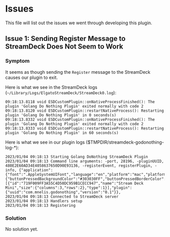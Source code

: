 # Issues
This file will list out the issues we went through developing this plugin.

## Issue 1: Sending Register Message to StreamDeck Does Not Seem to Work
### Symptom
It seems as though sending the `Register` message to the StreamDeck causes our plugin to exit.

Here is what we see in the StreamDeck logs (`~/Library/Logs/ElgatoStreamDeck/StreamDeck0.log`):
```
09:18:13.8118 void ESDCustomPlugin::onNativeProcessFinished(): The plugin 'Golang Do Nothing Plugin' exited normally with code 2
09:18:13.8120 void ESDCustomPlugin::restartNativeProcess(): Restarting plugin 'Golang Do Nothing Plugin' in 0 seconds(s)
09:18:13.8332 void ESDCustomPlugin::onNativeProcessFinished(): The plugin 'Golang Do Nothing Plugin' exited normally with code 2
09:18:13.8333 void ESDCustomPlugin::restartNativeProcess(): Restarting plugin 'Golang Do Nothing Plugin' in 60 seconds(s)
```

Here is what we see in our plugin logs ($TMPDIR/streamdeck-godonothing-log-*):
```
2023/01/04 09:18:13 Starting Golang DoNothing StreamDeck Plugin
2023/01/04 09:18:13 Command line arguments: -port, 28196, -pluginUUID, 480E2E60AD34E4058637650D90E93136, -registerEvent, registerPlugin, -info, {"application":{"font":".AppleSystemUIFont","language":"en","platform":"mac","platformVersion":"13.1.0","version":"6.0.2.17735"},"colors":{"buttonPressedBackgroundColor":"#303030FF","buttonPressedBorderColor":"#646464FF","buttonPressedTextColor":"#969696FF","disabledColor":"#007AFF7F","highlightColor":"#007AFFFF","mouseDownColor":"#2EA8FFFF"},"devicePixelRatio":1,"devices":[{"id":"719F009FF3A55C4D50DC959B1CECC947","name":"Stream Deck Mini","size":{"columns":3,"rows":2},"type":1}],"plugin":{"uuid":"com.mnelis.godonothing","version":"0.1"}},
2023/01/04 09:18:13 Connected to StreamDeck server
2023/01/04 09:18:13 Handlers setup
2023/01/04 09:18:13 Registering
```

### Solution
No solution yet.

